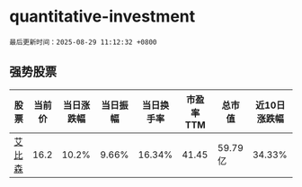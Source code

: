 # quantitative-investment

`最后更新时间：2025-08-29 11:12:32 +0800`

## 强势股票

|股票|当前价|当日涨跌幅|当日振幅|当日换手率|市盈率TTM|总市值|近10日涨跌幅|
|----|----|----|----|----|----|----|----|
|[艾比森](https://xueqiu.com/S/SZ300389)|16.2|10.2%|9.66%|16.34%|41.45|59.79亿|34.33%|
